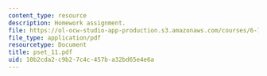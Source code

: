 ```yaml
---
content_type: resource
description: Homework assignment.
file: https://ol-ocw-studio-app-production.s3.amazonaws.com/courses/6-781j-submicrometer-and-nanometer-technology-spring-2006/10b2cda2c9b27c4c457ba32bd65e4e6a_pset_11.pdf
file_type: application/pdf
resourcetype: Document
title: pset_11.pdf
uid: 10b2cda2-c9b2-7c4c-457b-a32bd65e4e6a
---
```


